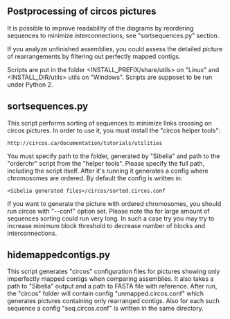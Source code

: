 Postprocessing of circos pictures
---------------------------------
It is possible to improve readability of the diagrams by reordering sequences
to minimize interconnections, see "sortsequences.py" section.

If you analyze unfinished assemblies, you could assess the detailed picture
of rearrangements by filtering out perfectly mapped contigs.

Scripts are put in the folder <INSTALL_PREFIX/share/utils> on "Linux" and
<INSTALL_DIR/utils> utils on "Windows". Scripts are supposet to be run under
Python 2.

sortsequences.py
----------------
This script performs sorting of sequences to minimize links crossing on circos
pictures. In order to use it, you must install the "circos helper tools":

	http://circos.ca/documentation/tutorials/utilities

You must specify path to the folder, generated by "Sibelia" and path to the
"orderchr" script from the "helper tools". Please specify the full path,
including the script itself. After it's running it generates a config where
chromosomes are ordered. By default the config is written in:
	
	<Sibelia generated files>/circos/sorted.circos.conf

If you want to generate the picture with ordered chromosomes, you should run
circos with "--conf" option set. Please note tha for large amount of sequences
sorting could run very long. In such a case try you may try to increase minimum
block threshold to decrease number of blocks and interconnections.

hidemappedcontigs.py
--------------------
This script generates "circos" configuration files for pictures showing only
imperfectly mapped contigs when comparing assemblies. It also takes a path
to "Sibelia" output and a path to FASTA file with reference. After run, the
"circos" folder will contain config "unmapped.circos.conf" which generates
pictures containing only rearranged contigs. Also for each such sequence a
config "seq<N>.circos.conf" is written in the same directory.

